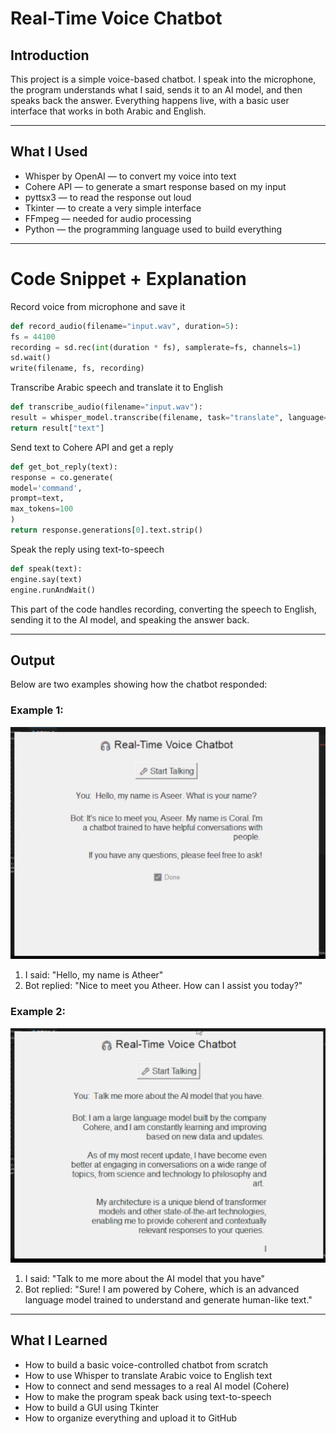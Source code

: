 # Real-Time Voice Chatbot

## Introduction
This project is a simple voice-based chatbot. I speak into the microphone, the program understands what I said, sends it to an AI model, and then speaks back the answer. Everything happens live, with a basic user interface that works in both Arabic and English.

---

## What I Used
- Whisper by OpenAI — to convert my voice into text
- Cohere API — to generate a smart response based on my input
- pyttsx3 — to read the response out loud
- Tkinter — to create a very simple interface
- FFmpeg — needed for audio processing
- Python — the programming language used to build everything

---

# Code Snippet + Explanation
Record voice from microphone and save it

```python
def record_audio(filename="input.wav", duration=5):
fs = 44100
recording = sd.rec(int(duration * fs), samplerate=fs, channels=1)
sd.wait()
write(filename, fs, recording)
```

Transcribe Arabic speech and translate it to English

```python
def transcribe_audio(filename="input.wav"):
result = whisper_model.transcribe(filename, task="translate", language="Arabic")
return result["text"]
```

Send text to Cohere API and get a reply

```python
def get_bot_reply(text):
response = co.generate(
model='command',
prompt=text,
max_tokens=100
)
return response.generations[0].text.strip()
```

Speak the reply using text-to-speech

```python
def speak(text):
engine.say(text)
engine.runAndWait()
```

This part of the code handles recording, converting the speech to English, sending it to the AI model, and speaking the answer back.

---

## Output
Below are two examples showing how the chatbot responded:

### Example 1:
![Alt text](prompt1.png)
1. I said: "Hello, my name is Atheer"
2. Bot replied: "Nice to meet you Atheer. How can I assist you today?"

### Example 2:
![Alt text](prompt2.png)
1. I said: "Talk to me more about the AI model that you have"
2. Bot replied: "Sure! I am powered by Cohere, which is an advanced language model trained to understand and generate human-like text."

---

## What I Learned
- How to build a basic voice-controlled chatbot from scratch
- How to use Whisper to translate Arabic voice to English text
- How to connect and send messages to a real AI model (Cohere)
- How to make the program speak back using text-to-speech
- How to build a GUI using Tkinter
- How to organize everything and upload it to GitHub

